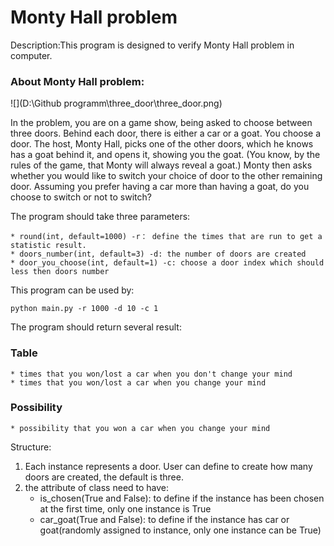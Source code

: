 # Monty Hall problem
Description:This program is designed to verify Monty Hall problem in computer.

### About Monty Hall problem:
![](D:\Github programm\three_door\three_door.png)

In the problem, you are on a game show, being asked to choose between three 
doors. Behind each door, there is either a car or a goat. You choose a door.
The host, Monty Hall, picks one of the other doors, which he knows has a goat
behind it, and opens it, showing you the goat. (You know, by the rules of the
  game, that Monty will always reveal a goat.) Monty then asks whether you
  would like to switch your choice of door to the other remaining door. 
Assuming you prefer having a car more than having a goat, do you choose to 
switch or not to switch?

The program should take three parameters:

    * round(int, default=1000) -r： define the times that are run to get a statistic result.  
    * doors_number(int, default=3) -d: the number of doors are created
    * door_you_choose(int, default=1) -c: choose a door index which should less then doors number

This program can be used by:
    
    python main.py -r 1000 -d 10 -c 1

The program should return several result:


### Table

    * times that you won/lost a car when you don't change your mind
    * times that you won/lost a car when you change your mind

### Possibility

    * possibility that you won a car when you change your mind




Structure:  
1. Each instance represents a door. User can define to create how many 
doors are created, the default is three. 
2. the attribute of class need to have: 
   * is_chosen(True and False): to define if the instance has been chosen at the first time, only one instance is True
   * car_goat(True and False):  to define if the instance has car or goat(randomly assigned to instance, only one instance can be True)



